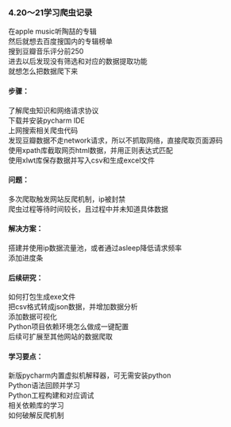 ### 4.20～21学习爬虫记录
在apple music听陶喆的专辑  
然后就想去百度搜国内的专辑榜单  
搜到豆瓣音乐评分前250  
进去以后发现没有筛选和对应的数据提取功能  
就想怎么把数据爬下来  

#### 步骤：  
了解爬虫知识和网络请求协议  
下载并安装pycharm IDE  
上网搜索相关爬虫代码  
发现豆瓣数据不走network请求，所以不抓取网络，直接爬取页面源码  
使用xpath库截取网页html数据，并用正则表达式匹配  
使用xlwt库保存数据并写入csv和生成excel文件  

#### 问题：  
多次爬取触发网站反爬机制，ip被封禁  
爬虫过程等待时间较长，且过程中并未知道具体数据  

#### 解决方案：   
搭建并使用ip数据流量池，或者通过asleep降低请求频率  
添加进度条  

#### 后续研究：  
如何打包生成exe文件  
把csv格式转成json数据，并增加数据分析  
添加数据可视化  
Python项目依赖环境怎么做成一键配置  
后续可扩展至其他网站的数据爬取  

#### 学习要点：  
新版pycharm内置虚拟机解释器，可无需安装python  
Python语法回顾并学习  
Python工程构建和对应调试  
相关依赖库的学习  
如何破解反爬机制  



